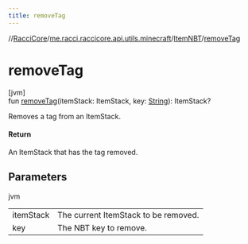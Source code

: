 ```yaml
---
title: removeTag
---
```

//[RacciCore](../../../index.html)/[me.racci.raccicore.api.utils.minecraft](../index.html)/[ItemNBT](index.html)/[removeTag](remove-tag.html)



# removeTag



[jvm]\
fun [removeTag](remove-tag.html)(itemStack: ItemStack, key: [String](https://kotlinlang.org/api/latest/jvm/stdlib/kotlin/-string/index.html)): ItemStack?



Removes a tag from an ItemStack.



#### Return



An ItemStack that has the tag removed.



## Parameters


jvm

| | |
|---|---|
| itemStack | The current ItemStack to be removed. |
| key | The NBT key to remove. |




